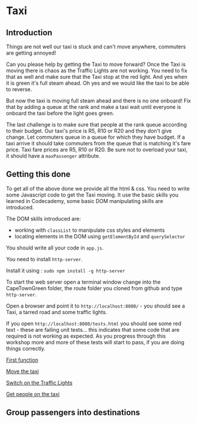 # Taxi

## Introduction

Things are not well our taxi is stuck and can't move anywhere, commuters are getting annoyed!

Can you please help by getting the Taxi to move forward? Once the Taxi is moving there is chaos as the Traffic Lights are not working. You need to fix that as well and make sure that the Taxi stop at the red light. And yes when it is green it's full steam ahead. Oh yes and we would like the taxi to be able to reverse.

But now the taxi is moving full steam ahead and there is no one onboard! Fix that by adding a queue at the rank and make a taxi wait until everyone is onboard the taxi before the light goes green.

The last challenge is to make sure that people at the rank queue according to their budget. Our taxi's price is R5, R10 or R20 and they don't give change. Let commuters queue in a queue for which they have budget. If a taxi arrive it should take commuters from the queue that is matching it's fare price. Taxi fare prices are R5, R10 or R20. Be sure not to overload your taxi, it should have a `maxPassenger` attribute.

## Getting this done

To get all of the above done we provide all the html & css. You need to write some Javascript code to get the Taxi moving. It use the basic skills you learned in Codecademy, some basic DOM manipulating skills are introduced.

The DOM skills introduced are:
* working with `classList` to manipulate css styles and elements
* locating elements in the DOM using `getElementById` and `querySelector`

You should write all your code in `app.js`.

You need to install `http-server`.

Install it using : `sudo npm install -g http-server`

To start the web server open a terminal window change into the CapeTownGreen folder, the route folder you cloned from github and type `http-server`.

Open a browser and point it to `http://localhost:8080/` - you should see a Taxi, a tarred road and some traffic lights.

If you open `http://localhost:8080/tests.html` you should see some red text - these are failing unit tests... this indicates that some code that are required is not working as expected. As you progress through this workshop more and more of these tests will start to pass, if you are doing things correctly.

[First function](instructions/first_function.md)

[Move the taxi](instructions/move_the_taxi.md)

[Switch on the Traffic Lights](instructions/traffic_lights_on.md)

[Get people on the taxi](instructions/passengers.md)

## Group passengers into destinations
